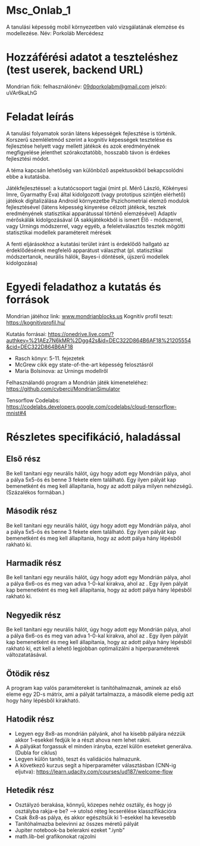 # Msc_Onlab_1
A tanulási képesség mobil környezetben való vizsgálatának elemzése és modellezése.
Név: Porkoláb Mercédesz
# Hozzáférési adatot a teszteléshez (test userek, backend URL)
Mondrian fiók: felhasználónév: 09dporkolabm@gmail.com
               jelszó: uVAr6kaLhG
# Feladat leírás
A tanulási folyamatok során látens képességek fejlesztése is történik. Korszerű szemléletmód szerint a kognitív képességek tesztelése és fejlesztése helyett vagy mellett játékok és azok eredményének megfigyelése jelenthet szórakoztatóbb, hosszabb távon is érdekes fejlesztési módot.

A téma kapcsán lehetőség van különböző aspektusokból bekapcsolódni ebbe a kutatásba.

Játékfejlesztéssel: a kutatócsoport tagjai (mint pl. Mérő László, Kökényesi Imre, Gyarmathy Éva) által kidolgozott (vagy prototípus szintjén elérhető) játékok digitalizálása Android környezetbe
Pszichometriai elemző modulok fejlesztésével (látens képesség kinyerése célzott játékok, tesztek eredményének statisztikai apparátussal történő elemzésével)
Adaptív mérőskálák kidolgozásával (A sakkjátékokból is ismert Élő - módszerrel, vagy Urnings módszerrel, vagy egyéb, a feleletválasztós tesztek mögötti statisztikai modellek paramétereit mérések
 
A fenti eljárásokhoz a kutatási terület iránt is érdeklődő hallgató az érdeklődésének megfelelő apparátust választhat (pl. statisztikai módszertanok, neurális hálók, Bayes-i döntések, újszerű modellek kidolgozása)
# Egyedi feladathoz a kutatás és források
Mondrian játéhoz link: www.mondrianblocks.us
Kognitív profil teszt:  https://kognitivprofil.hu/ 

Kutatás forrásai: https://onedrive.live.com/?authkey=%21AEz7N6kMR%2Dgg42s&id=DEC322D864B6AF18%21205554&cid=DEC322D864B6AF18

* Rasch könyv: 5-11. fejezetek
* McGrew cikk egy state-of-the-art képesség felosztásról
* Maria Bolsinova: az Urnings modellről

Felhasználandó program a Mondrián játék kimeneteléhez: https://github.com/cyberci/MondrianSimulator

Tensorflow Codelabs: https://codelabs.developers.google.com/codelabs/cloud-tensorflow-mnist#4


# Részletes specifikáció, haladással
## Első rész
Be kell tanítani egy neurális hálót, úgy hogy adott egy Mondrián pálya, ahol a pálya 5x5-ös és benne 3 fekete elem található. Egy ilyen pályát kap bemenetként és meg kell állapítania, hogy az adott pálya milyen nehézségű. (Százalékos formában.)
## Második rész
Be kell tanítani egy neurális hálót, úgy hogy adott egy Mondrián pálya, ahol a pálya 5x5-ös és benne 3 fekete elem található. Egy ilyen pályát kap bemenetként és meg kell állapítania, hogy az adott pálya hány lépésből rakható ki.
## Harmadik rész
Be kell tanítani egy neurális hálót, úgy hogy adott egy Mondrián pálya, ahol a pálya 6x6-os és meg van adva 1-0-kal kirakva, ahol az . Egy ilyen pályát kap bemenetként és meg kell állapítania, hogy az adott pálya hány lépésből rakható ki.
## Negyedik rész
Be kell tanítani egy neurális hálót, úgy hogy adott egy Mondrián pálya, ahol a pálya 6x6-os és meg van adva 1-0-kal kirakva, ahol az . Egy ilyen pályát kap bemenetként és meg kell állapítania, hogy az adott pálya hány lépésből rakható ki, ezt kell a lehető legjobban optimalizálni a hiperparaméterek változatatásával.
## Ötödik rész
A program kap valós paramétereket is tanítóhalmaznak, aminek az első eleme egy 2D-s mátrix, ami a pályát tartalmazza, a második eleme pedig azt hogy hány lépésből kirakható.
## Hatodik rész
* Legyen egy 8x8-as mondrián pályánk, ahol ha kisebb pályára nézzük akkor 1-esekkel fedjük le a részt ahova nem lehet rakni.
* A pályákat forgassuk el minden irányba, ezzel külön eseteket generálva. (Dubla for ciklus)
* Legyen külön tanító, teszt és validációs halmazunk.
* A következő kurzus segít a hiperparaméter választásban (CNN-ig eljutva): https://learn.udacity.com/courses/ud187/welcome-flow
## Hetedik rész
* Osztályzó berakása, könnyű, közepes nehéz osztály, és hogy jó osztályba rakja-e be? --> utolsó réteg lecserélése klasszifikációra
* Csak 8x8-as pálya, és akkor egészítsük ki 1-esekkel ha kevesebb
* Tanítóhalmazba belevinni az összes méretű pályát
* Jupiter notebook-ba belerakni ezeket ".iynb"
* math.lib-bel grafikonokat rajzolni
